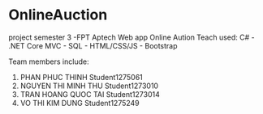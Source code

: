# OnlineAuction
project semester 3 -FPT Aptech  Web app Online Aution
Teach used: C# - .NET Core MVC - SQL - HTML/CSS/JS - Bootstrap 

Team members include:
1.	PHAN PHUC THINH	Student1275061
2.	NGUYEN THI MINH THU	Student1273010
3.	TRAN HOANG QUOC TAI	Student1273014
4.	VO THI KIM DUNG	Student1275249
